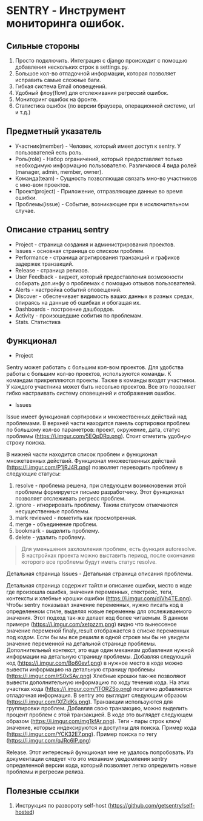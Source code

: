 # SENTRY - Инструмент мониторинга ошибок.


## Сильные стороны
1) Просто подключить. Интеграция с django происходит с помощью добавления нескольких строк в settings.py.
2) Большое кол-во отладочной информации, которая позволяет исправить самые сложные баги.
3) Гибкая система Email оповещений.
4) Удобный флоу(flow) для отслеживания регрессий ошибок.
5) Мониторинг ошибок на фронте.
6) Статистика ошибок (по версии браузера, операционной системе, url и т.д.)

## Предметный указатель
- Участник(member) - Человек, который имеет доступ к sentry. У пользователей есть роль.
- Роль(role) - Набор ограничений, который предоставляет только необходимую информацию пользователю. Различаюся 4 вида ролей (manager, admin, member, owner).
- Команда(team) - Сущность позволяющая связать мно-во участников с мно-вом проектов.
- Проект(project) - Приложение, отправляющее данные во время ошибки.
- Проблемы(issue) - Событие, возникающее при в исключительном случае.


## Описание страниц sentry
- Project - страница создания и администрирования проектов.
- Issues - основная страница со списком проблем.
- Performance - страница агригирования транзакций и графиков задержек транзакций.
- Release - страница релизов.
- User Feedback - виджет, который предоставления возможности собирать доп.инфу о проблемах с помощью отзывов пользователей.
- Alerts - настройка событий оповещений.
- Discover - обеспечивает видимость ваших данных в разных средах, опираясь на данные об ошибках и обогащая их.
- Dashboards - построение дашбордов.
- Activity - произошедшие собития по проблемам.
- Stats. Статистика

## Функционал
- Project

Sentry может работать с большим кол-вом проектов. Для удобства работы с большим кол-во проектов, используются команды. К командам прикрепляются проекты. Также в команды входят участники. У каждого участника может быть несолько проектов. Все это позволяет гибко настраивать систему оповещений и отображения ошибок.

- Issues

Issue имеет функционал сортировки и множественных действий над проблемами. В верхней части находится панель сортировки проблем по большому кол-во параметров: проект, окружение, дата, статус проблемы (https://i.imgur.com/5EQpDRq.png). Стоит отметить удобную строку поиска. 

В нижней части находится список проблем и функционал множетвенных действий. Функционал множественных действий (https://i.imgur.com/P1jRJ4R.png) позволяет переводить проблему в следующие статусы:
1) resolve - проблема решена, при следующем возникновении этой проблемы формируется письмо разработчику. Этот функционал позволяет отслеживать регресс проблем.
2) ignore - игнорировать проблему. Таким статусом отмечаются несущественные проблемы.
3) mark reviewed - пометить как просмотренная.
4) merge - объединение проблем.
5) bookmark - выделить проблему.
6) delete - удалить проблему.
> Для уменьшения захломления проблем, есть функция autoresolve. В настройках проекта можно выставить период, после окончания которого все проблемы будут иметь статус resolve.

Детальная страница Issues - Детальная страница описания проблемы.

Детальная страница содержит тайтл и описание ошибки, место в коде где произошла ошибка, значения переменных, стектрейс, теги, контексты и хлебные крошки ошибки (https://i.imgur.com/diVh4TE.png).
Чтобы sentry показывал значение переменных, нужно писать код в определенном стиле, выделяя новые переменны для отслеживаемого значения. Этот подход так-же делает код более читаемым. В данном примере (https://i.imgur.com/xetpzzm.png) видно что вынессеное значение переменой finaly_result отображается в списке переменных под кодом. Если бы мы все решили в одной строке мы бы не увидели значение переменной на детальной странице проблемы.
Дополнительный контекст, это еще один механизм добавления нужной информации на детальную страницу проблемы. Добавляя следующий код (https://i.imgur.com/Bo60evf.png) в нужное место в коде можно вывести информацию на детальную страницу проблемы (https://i.imgur.com/rS0xSAy.png)
Хлебные крошки так-же позволяют вывести дополнительную информацию по ходу течения кода. На этих участках кода (https://i.imgur.com/1TORZSo.png) поэтапно добавляется отладочная информация. В sentry это выглядит следующим образом (https://i.imgur.com/XfZldKs.png). 
Транзакции используются для группировки проблем. Добавляя свою транзакцию, можно выделить процент проблем с этой транзакцией. В коде это выглядет следующем образом (https://i.imgur.com/mg1kfAr.png).
Теги - пары строк ключ/значение, которые индексируются и доступны для поиска. Пример кода (https://i.imgur.com/YCK32E7.png). Пример поиска по тегу (https://i.imgur.com/qJRc6lP.png)


Release. Этот интересный функционал мне не удалось попробовать. Из документации следует что это механизм уведомления sentry определенной версии кода, который позволяет легко определить новые проблемы и регресии релиза.


## Полезные ссылки
1) Инструкция по развороту self-host (https://github.com/getsentry/self-hosted)








